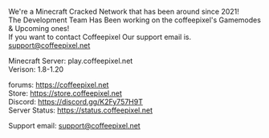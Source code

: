 We're a Minecraft Cracked Network that has been around since 2021!                            
The Development Team Has Been working on the coffeepixel's Gamemodes & Upcoming ones!                            
If you want to contact Coffeepixel Our support email is. support@coffeepixel.net                            
                            
Minecraft Server: play.coffeepixel.net                            
Verison: 1.8-1.20                            

forums: https://coffeepixel.net                            
Store: https://store.coffeepixel.net                            
Discord: https://discord.gg/K2Fy757H9T                                                                                                               
Server Status: https://status.coffeepixel.net                                                                                  
                            
Support email: support@coffeepixel.net                            
